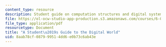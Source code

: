 ```yaml
---
content_type: resource
description: Student guide on computation structures and digital systems.
file: https://ol-ocw-studio-app-production.s3.amazonaws.com/courses/6-004-computation-structures-spring-2009/8aab78cf087999514dd6e0b73c6ab43e_MIT6_004s09_study_digital_guide.pdf
file_type: application/pdf
resourcetype: Document
title: "A Student\u2019s Guide to the Digital World"
uid: 8aab78cf-0879-9951-4dd6-e0b73c6ab43e
---
```

